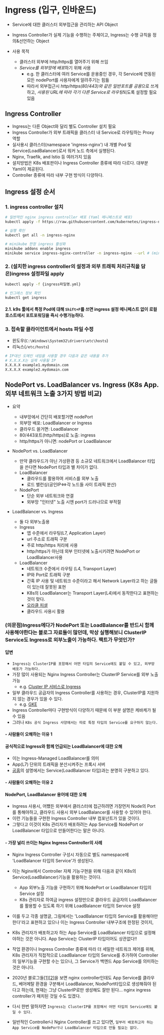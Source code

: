 # Ingress (입구, 인바운드)

- Service에 대한 클러스터 외부접근을 관리하는 API Object
- Ingress Controller가 실제 기능을 수행하는 주체이고, Ingress는 수행 규칙을 정의&선언하는 Object

- 사용 목적
  - 클러스터 외부에 http/https를 열어주기 위해 쓰임
  - *Service를 외부망에 배포*하기 위해 사용
    - e.g. 한 클러스터에 여러 Service를 운용중인 경우, 각 Service에 연동된 모든 nodePort를 사용자에게 알려주기는 힘듦
    - 따라서 외부접근시 *http/https(80/443)와 같은 일반포트를 공용*으로 쓰게하고, *사용된 URL에 따라 각기 다른 Service로 라우팅*되도록 설정할 필요있음

## Ingress Controller

- Ingress는 다른 Object와 달리 별도 Controller 설치 필요
- Ingress Controller가 외부 트래픽을 클러스터 내 Service로 라우팅하는 Proxy 역할
- 실사용시 클러스터(namespace 'ingress-nginx') 내 개별 Pod 및 Service(LoadBalancer)로서 워커 노드 측에서 실행된다.
- Nginx, Traefik, and Istio 등 여러가지 있음
- 설치방법은 K8s 배포판이나 Ingress Controller 종류에 따라 다르다. 대부분 Yaml이 제공된다.
- Controller 종류에 따라 내부 구현 방식이 다양하다.

## Ingress 설정 순서

### 1. ingress controller 설치

  ```sh
  # 일반적인 nginx ingress controller 배포 (Yaml 메니페스트로 배포)
  kubectl apply -f https://raw.githubusercontent.com/kubernetes/ingress-nginx/controller-v1.0.0/deploy/static/provider/cloud/deploy.yaml

  # 실행 확인
  kubectl get all -n ingress-nginx
  ```

  ```sh
  # minikube 한정 ingress 활성화
  minikube addons enable ingress
  minikube service ingress-nginx-controller -n ingress-nginx --url # (minikube에서 docker 사용시) nginx 포트 개방
  ```

### 2. (설치한 ingress controller의 설정과 외부 트래픽 처리규칙을 담은)ingress 설정파일 apply

  ```sh
  kubectl apply -f {ingress파일명.yml}

  # 인그레스 정보 확인
  kubectl get ingress
  ```

#### 2.1. k9s 툴에서 특정 Pod에 대해 `Shift+F`를 쓰면 ingress 설정 메니페스트 없이 로컬호스트에서 포트포워딩을 즉시 수행가능하다.

### 3. 접속할 클라이언트에서 hosts 파일 수정

- 윈도우(`C:\Windows\System32\drivers\etc\hosts`)
- 리눅스(`/etc/hosts`)

```sh
# IP대신 도메인 네임을 사용할 경우 다음과 같은 내용을 추가
# X.X.X.X는 실제 사용될 IP
X.X.X.X example1.mydomain.com
X.X.X.X example2.mydomain.com
```

## NodePort vs. LoadBalancer vs. Ingress (K8s App. 외부 네트워크 노출 3가지 방법 비교)

- 요약
  - 내부망에서 간단히 배포할거면 nodePort
  - 외부망 배포: LoadBalancer or Ingress
  - 클라우드 쓸거면: LoadBalancer
  - 80/443포트(http/https)로 노출: ingress
  - http/https가 아니면: nodePort or LoadBalancer

- NodePort vs. LoadBalancer
  - 만약 클라우드가 아닌 가상환경 등 소규모 네트워크에서 LoadBalancer 타입을 쓴다면 NodePort 타입과 별 차이가 없다.
  - LoadBalancer
    - 클라우드를 활용하여 서비스를 외부 노출
    - 로드 밸런싱(공인IP<=>각 노드들 사이 트래픽 분산)
  - NodePort
    - 단순 외부 네트워크와 연결
    - 외부망 "인터넷" 노출 시엔 port가 드러나므로 부적절

- LoadBalancer vs. Ingress
  - 둘 다 외부노출용
  - Ingress
    - 앱 수준에서 라우팅(L7, Application Layer)
    - url 주소로 트래픽 구분
    - 주로 http/https 처리에 사용
    - http/https가 아닌데 외부 인터넷에 노출시키려면 NodePort or LoadBalancer사용
  - LoadBalancer
    - 네트워크 수준에서 라우팅 (L4, Transport Layer)
    - IP와 Port로 트래픽 구분
    - 간혹 IP 사용 및 네트워크 수준이라고 해서 Network Layer라고 하는 글들이 있는데 잘못된 표현
    - K8s의 LoadBalancer는 Transport Layer(L4)에서 동작한다고 표현하는 것이 맞다.
    - [오라클 피셜](https://docs.oracle.com/en-us/iaas/Content/ContEng/Tasks/contengcreatingloadbalancer.htm)
    - 클라우드 사용시 활용

### (의문점)Ingress에다가 NodePort 또는 LoadBalancer를 반드시 함께 사용해야한다는 블로그 자료들이 많던데, 막상 실행해보니 ClusterIP Service도 Ingress로 외부노출이 가능하다. 팩트가 무엇인가?

#### 답변

- `Ingress는 ClusterIP를 포함해서 어떤 타입의 Service에도 붙일 수 있고, 외부망 배포가 가능하다.`
- 가장 많이 사용되는 Nginx Ingress Controller는 ClusterIP Service를 외부 노출 가능
  - e.g. [Cluster IP 서비스로 Ingress](https://github.com/kubernetes/kubernetes/issues/26508)
- 일부 클라우드 공급자의 Ingress Controller를 사용하는 경우, ClusterIP를 지원하지 않는 경우가 있을 수 있다.
  - e.g. [GKE](https://stackoverflow.com/questions/58314207/why-cant-i-attach-a-service-type-clusterip-to-ingress-on-gke)
- Ingress Controller마다 구현방식이 다양하기 때문에 이 부분 설명은 케바케가 될 수 있음
- 그러나 `K8s 공식 Ingress 사양에서는 따로 특정 타입의 Service를 요구하지 않는다.`

#### - 사람들이 오해하는 이유 1

#### 공식적으로 Ingress와 함께 언급되는 LoadBalancer에 대한 오해

- 이는 Ingress-Managed LoadBalancer를 의미
- App(L7) 단위의 트래픽을 분산시켜주는 프록시 서버
- [공홈](https://kubernetes.io/ko/docs/concepts/services-networking/ingress/)의 설명에서는 Service(LoadBalancer 타입)과는 분명히 구분하고 있다.

#### - 사람들이 오해하는 이유 2

#### NodePort, LoadBalancer 용어에 대한 오해

- Ingress 사용시, 어쨌든 외부에서 클러스터에 접근하려면 가장먼저 Node의 Port를 통해야하고, 클라우드 사용시 외부 LoadBalancer를 사용할 수 있어야 한다.
- 이런 기능들을 구현한 Ingress Controller 내부 컴포넌트가 있을 것이다.
- 그렇다고 이것이 K8s 관리자가 배포하려는 App Service를 NodePort or LoadBalancer 타입으로 만들어한다는 말은 아니다.

#### - 가장 널리 쓰이는 Nginx Ingress Controller의 사례

- Nginx Ingress Controller 구성시 자동으로 별도 namespace에 'LoadBalancer 타입의 Service'가 생성된다.
- 이는 Nginx에서 Controller 자체 기능구현을 위해 다음과 같이 K8s의 Service(LoadBalancer)기능을 활용하는 것이다.
  - App 외부노출 기능을 구현하기 위해 NodePort or LoadBalancer 타입의 Service 설정
  - K8s 관리자로 하여금 ingress 설정만으로 클라우드 공급자의 LoadBalancer를 활용할 수 있도록 하기 위해 LoadBalancer 타입의 Service 설정
- 이를 두고 각종 설명글, 그림에서는 'LoadBalancer 타입의 Service를 활용해야만 한다'라고 표현하고 있으나 이는 Ingress Controller 내부구조에 한정된 것이지,
- K8s 관리자가 배포하고자 하는 App Service를 LoadBalancer 타입으로 설정해야하는 것은 아니다. App Service는 ClusterIP 타입이어도 상관없다!!
- 작업 환경이나 Ingress Controller 종류에 따라 더 세밀한 네트워크 제어를 위해, K8s 관리자가 직접적으로 LoadBalancer 타입의 Service를 추가하여 Controller의 일부기능을 구현할 수는 있으나, 그 Service가 백엔드 App Service를 의미하는 것은 아니다.

- 2020년 블로그들[[1]](https://5equal0.tistory.com/entry/Kubernetes-Nginx-Ingress-Controller)[[2]](https://zgundam.tistory.com/178)을 보면 nginx controller인데도 App Service를 클라우드, 베어메탈 환경을 구분해서 LoadBalancer, NodePort타입으로 생성해줘야 된다고 하는데, 현재는 그냥 ClusterIP로만 생성해도 잘만 된다... nginx ingress controller가 패치된 것일 수도 있겠다.

- 다시 한번 말하자면 `Ingress는 ClusterIP를 포함해서 어떤 타입의 Service에도 붙일 수 있다.`
- 일반적인 Controller나 Nginx Controller를 쓰고 있다면, `일부러 배포하고자 하는 App Service를 NodePort나 LoadBalancer 타입으로 만들 필요는 없다.`
